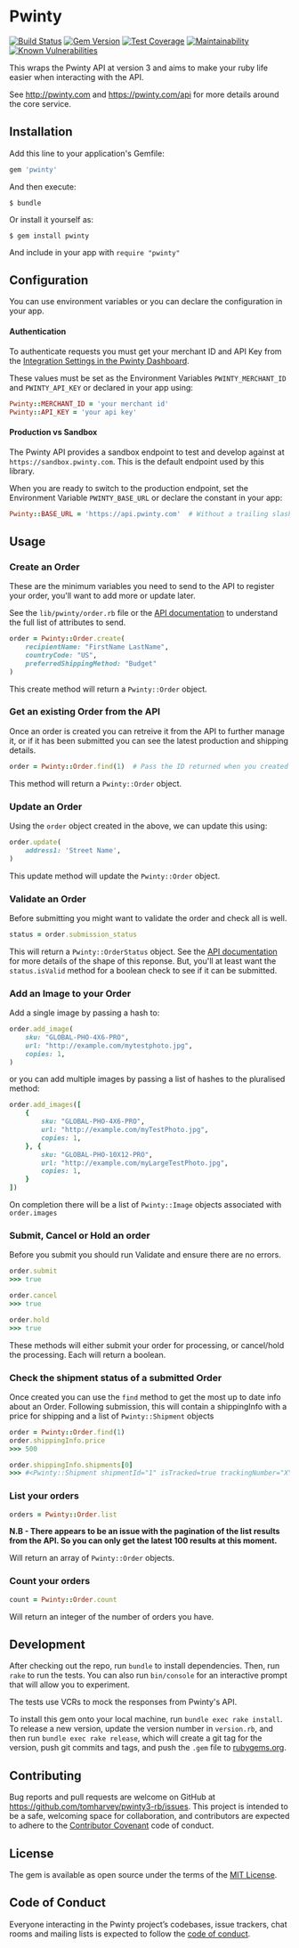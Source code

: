 # Pwinty

[![Build Status](https://travis-ci.org/tomharvey/pwinty3-rb.svg?branch=master)](https://travis-ci.org/tomharvey/pwinty3-rb)
[![Gem Version](https://badge.fury.io/rb/pwinty3.svg)](https://badge.fury.io/rb/pwinty3)
[![Test Coverage](https://api.codeclimate.com/v1/badges/e92699eebe92f2db5758/test_coverage)](https://codeclimate.com/github/tomharvey/pwinty3-rb/test_coverage)
[![Maintainability](https://api.codeclimate.com/v1/badges/e92699eebe92f2db5758/maintainability)](https://codeclimate.com/github/tomharvey/pwinty3-rb/maintainability)
[![Known Vulnerabilities](https://snyk.io//test/github/tomharvey/pwinty3-rb/badge.svg?targetFile=Gemfile.lock)](https://snyk.io//test/github/tomharvey/pwinty3-rb?targetFile=Gemfile.lock)


This wraps the Pwinty API at version 3 and aims to make your ruby life easier
when interacting with the API.

See http://pwinty.com and https://pwinty.com/api for more details around the
core service.

## Installation

Add this line to your application's Gemfile:

``` ruby
gem 'pwinty'
```

And then execute:

    $ bundle

Or install it yourself as:

    $ gem install pwinty

 And include in your app with `require "pwinty"`

## Configuration
You can use environment variables or you can declare the configuration in your
app.

#### Authentication
To authenticate requests you must get your merchant ID and API Key from the
[Integration Settings in the Pwinty Dashboard](https://beta-dashboard.pwinty.com/settings/integrations).

These values must be set as the Environment Variables
`PWINTY_MERCHANT_ID` and `PWINTY_API_KEY`
or declared in your app using:

``` ruby
Pwinty::MERCHANT_ID = 'your merchant id'
Pwinty::API_KEY = 'your api key'
```

#### Production vs Sandbox
The Pwinty API provides a sandbox endpoint to test and develop against at
`https://sandbox.pwinty.com`. This is the default
endpoint used by this library.

When you are ready to switch to the production endpoint, set the
Environment Variable `PWINTY_BASE_URL` or declare the
constant in your app:

``` ruby
Pwinty::BASE_URL = 'https://api.pwinty.com'  # Without a trailing slash
```

## Usage

### Create an Order

These are the minimum variables you need to send to the API to register your
order, you'll want to add more or update later.

See the `lib/pwinty/order.rb` file or the
[API documentation](https://pwinty.com/api/#orders-create)
to understand the full list of attributes to send.

``` ruby
order = Pwinty::Order.create(
    recipientName: "FirstName LastName",
    countryCode: "US",
    preferredShippingMethod: "Budget"
)
```

This create method will return a `Pwinty::Order` object.

### Get an existing Order from the API

Once an order is created you can retreive it from the API to further manage it,
or if it has been submitted you can see the latest production and shipping details.

``` ruby
order = Pwinty::Order.find(1)  # Pass the ID returned when you created the Order
```

This method will return a `Pwinty::Order` object.

### Update an Order

Using the `order` object created in the above, we can update this using:

``` ruby
order.update(
    address1: 'Street Name',
)
```

This update method will update the `Pwinty::Order` object.

### Validate an Order

Before submitting you might want to validate the order and check all is well.

``` ruby
status = order.submission_status
```

This will return a `Pwinty::OrderStatus` object. See the
[API documentation](https://pwinty.com/api/#orders-validate)
for more details of the shape of this reponse. But, you'll at least want the
`status.isValid` method for a boolean
check to see if it can be submitted.

### Add an Image to your Order

Add a single image by passing a hash to:

``` ruby
order.add_image(
	sku: "GLOBAL-PHO-4X6-PRO",
	url: "http://example.com/mytestphoto.jpg",
	copies: 1,
)
```

or you can add multiple images by passing a list of hashes to the pluralised method:

``` ruby
order.add_images([
	{
		sku: "GLOBAL-PHO-4X6-PRO",
		url: "http://example.com/myTestPhoto.jpg",
		copies: 1,
	}, {
		sku: "GLOBAL-PHO-10X12-PRO",
		url: "http://example.com/myLargeTestPhoto.jpg",
		copies: 1,
	}
])
```

On completion there will be a list of `Pwinty::Image` objects associated with `order.images`


### Submit, Cancel or Hold an order

Before you submit you should run Validate and ensure there are no errors.

``` ruby
order.submit
>>> true

order.cancel
>>> true

order.hold
>>> true
```

These methods will either submit your order for processing, or cancel/hold the
processing. Each will return a boolean.

### Check the shipment status of a submitted Order

Once created you can use the `find` method to get the most up to date info about an Order.
Following submission, this will contain a shippingInfo with a price for shipping and 
a list of `Pwinty::Shipment` objects

``` ruby
order = Pwinty::Order.find(1)
order.shippingInfo.price
>>> 500

order.shippingInfo.shipments[0]
>>> #<Pwinty::Shipment shipmentId="1" isTracked=true trackingNumber="XYZ123456ABC" ...
```

### List your orders

``` ruby
orders = Pwinty::Order.list
```
**N.B - There appears to be an issue with the pagination of the list results from the API.
So you can only get the latest 100 results at this moment.** 

Will return an array of `Pwinty::Order` objects.

### Count your orders

``` ruby
count = Pwinty::Order.count
```
Will return an integer of the number of orders you have.



## Development

After checking out the repo, run `bundle` to install dependencies. Then, run
`rake` to run the tests. You can also run `bin/console` for an interactive
prompt that will allow you to experiment.

The tests use VCRs to mock the responses from Pwinty's API.

To install this gem onto your local machine, run `bundle exec rake install`.
To release a new version, update the version number in `version.rb`, and then
run `bundle exec rake release`, which will create a git tag for the version,
push git commits and tags, and push the `.gem` file to
[rubygems.org](https://rubygems.org).

## Contributing

Bug reports and pull requests are welcome on GitHub at
https://github.com/tomharvey/pwinty3-rb/issues. This project is intended to be
a safe, welcoming space for collaboration, and contributors are expected to
adhere to the [Contributor Covenant](http://contributor-covenant.org)
code of conduct.

## License

The gem is available as open source under the terms of the
[MIT License](https://opensource.org/licenses/MIT).

## Code of Conduct

Everyone interacting in the Pwinty project’s codebases, issue trackers, chat
rooms and mailing lists is expected to follow the
[code of conduct](https://github.com/tomharvey/pwinty3-rb/blob/master/CODE_OF_CONDUCT.md).
